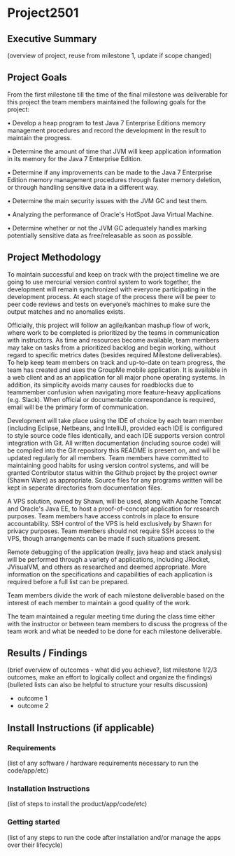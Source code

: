 # Project2501
## Executive Summary
(overview of project, reuse from milestone 1, update if scope changed)
## Project Goals
From the first milestone till the time of the final milestone was deliverable for this project the team members maintained the following goals for the project:

•	Develop a heap program to test Java 7 Enterprise Editions memory management procedures and record the development in the result to maintain the progress. 

•	Determine the amount of time that JVM will keep application information in its memory for the Java 7 Enterprise Edition.

•	Determine if any improvements can be made to the Java 7 Enterprise Edition memory management procedures through faster memory deletion, or through handling sensitive data in a different way.

•	Determine the main security issues with the JVM GC and test them. 

•	Analyzing the performance of Oracle's HotSpot Java Virtual Machine.

•	Determine whether or not the JVM GC adequately handles marking potentially sensitive data as free/releasable as soon as possible.

## Project Methodology
To maintain successful and keep on track with the project timeline we are going to use mercurial version control system to work together, the development will remain synchronized with everyone participating in the development process. At each stage of the process there will be peer to peer code reviews and tests on everyone’s machines to make sure the output matches and no anomalies exists.


Officially, this project will follow an agile/kanban mashup flow of work, where work to be completed is prioritized by the teams in communication with instructors. As time and resources become available, team members may take on tasks from a prioritized backlog and begin working, without regard to specific metrics dates (besides required Milestone deliverables). To help keep team members on track and up-to-date on team progress, the team has created and uses the GroupMe mobile application. It is available in a web client and as an application for all major phone operating systems. In addition, its simplicity avoids many causes for roadblocks due to teammember confusion when navigating more feature-heavy applications (e.g. Slack). When official or documentable correspondance is required, email will be the primary form of communication.


Development will take place using the IDE of choice by each team member (including Eclipse, Netbeans, and IntelliJ), provided each IDE is configured to style source code files identically, and each IDE supports version control integration with Git. All written documentation (including source code) will be compiled into the Git repository this README is present on, and will be updated regularly for all members. Team members have committed to maintaining good habits for using version control systems, and will be granted Contributor status within the Github project by the project owner (Shawn Ware) as appropriate. Source files for any programs written will be kept in seperate directories from documentation files.


A VPS solution, owned by Shawn, will be used, along with Apache Tomcat and Oracle's Java EE, to host a proof-of-concept application for research purposes. Team members have access controls in place to ensure accountability. SSH control of the VPS is held exclusively by Shawn for privacy purposes. Team members should not require SSH access to the VPS, though arrangements can be made if such situations present.


Remote debugging of the application (really, java heap and stack analysis) will be performed through a variety of applications, including JRocket, JVisualVM, and others as researched and deemed appropriate. More information on the specifications and capabilities of each application is required before a full list can be prepared.


Team members divide the work of each milestone deliverable based on the interest of each member to maintain a good quality of the work.


The team maintained a regular meeting time during the class time either with the instructor or between team members to discuss the progress of the team work and what be needed to be done for each milestone deliverable. 
## Results / Findings
(brief overview of outcomes - what did you achieve?, list milestone 1/2/3 outcomes,
make an effort to logically collect and organize the findings)
(bulleted lists can also be helpful to structure your results discussion)
* outcome 1
* outcome 2
## Install Instructions (if applicable)
### Requirements
(list of any software / hardware requirements necessary to run the code/app/etc)
### Installation Instructions
(list of steps to install the product/app/code/etc)
### Getting started
(list of any steps to run the code after installation and/or manage the apps over
their lifecycle)
